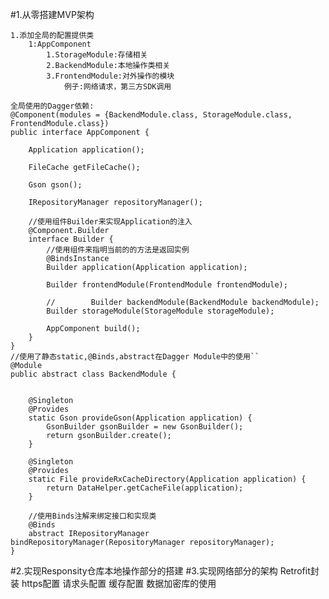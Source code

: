 #1.从零搭建MVP架构
    
    1.添加全局的配置提供类
        1:AppComponent
            1.StorageModule:存储相关
            2.BackendModule:本地操作类相关
            3.FrontendModule:对外操作的模块
                例子:网络请求，第三方SDK调用
                
    全局使用的Dagger依赖:
    @Component(modules = {BackendModule.class, StorageModule.class, FrontendModule.class})
    public interface AppComponent {
    
        Application application();
    
        FileCache getFileCache();
    
        Gson gson();
    
        IRepositoryManager repositoryManager();
        
        //使用组件Builder来实现Application的注入
        @Component.Builder
        interface Builder {
            //使用组件来指明当前的的方法是返回实例
            @BindsInstance
            Builder application(Application application);
    
            Builder frontendModule(FrontendModule frontendModule);
    
            //        Builder backendModule(BackendModule backendModule);
            Builder storageModule(StorageModule storageModule);
    
            AppComponent build();
        }
    }
    //使用了静态static,@Binds,abstract在Dagger Module中的使用``
    @Module
    public abstract class BackendModule {
    
    
        @Singleton
        @Provides
        static Gson provideGson(Application application) {
            GsonBuilder gsonBuilder = new GsonBuilder();
            return gsonBuilder.create();
        }
    
        @Singleton
        @Provides
        static File provideRxCacheDirectory(Application application) {
            return DataHelper.getCacheFile(application);
        }
    
        //使用Binds注解来绑定接口和实现类
        @Binds
        abstract IRepositoryManager bindRepositoryManager(RepositoryManager repositoryManager);
    }

                
#2.实现Responsity仓库本地操作部分的搭建
#3.实现网络部分的架构
    Retrofit封装
    https配置
    请求头配置
    缓存配置
    数据加密库的使用
    
